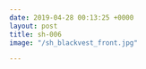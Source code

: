 ```yaml
---
date: 2019-04-28 00:13:25 +0000
layout: post
title: sh-006
image: "/sh_blackvest_front.jpg"

---
```

